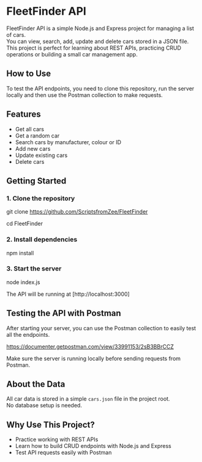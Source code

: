 
# FleetFinder API

FleetFinder API is a simple Node.js and Express project for managing a list of cars.  
You can view, search, add, update and delete cars stored in a JSON file.  
This project is perfect for learning about REST APIs, practicing CRUD operations or building a small car management app.

## How to Use

To test the API endpoints, you need to clone this repository, run the server locally and then use the Postman collection to make requests.

## Features

- Get all cars
- Get a random car
- Search cars by manufacturer, colour or ID
- Add new cars
- Update existing cars
- Delete cars

## Getting Started

### 1. Clone the repository

git clone https://github.com/ScriptsfromZee/FleetFinder

cd FleetFinder

### 2. Install dependencies

npm install

### 3. Start the server

node index.js

The API will be running at [http://localhost:3000]

## Testing the API with Postman

After starting your server, you can use the Postman collection to easily test all the endpoints.

https://documenter.getpostman.com/view/33991153/2sB3BBrCCZ

Make sure the server is running locally before sending requests from Postman.

## About the Data

All car data is stored in a simple `cars.json` file in the project root.  
No database setup is needed.


## Why Use This Project?

- Practice working with REST APIs
- Learn how to build CRUD endpoints with Node.js and Express
- Test API requests easily with Postman

